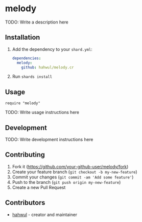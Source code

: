 # melody

TODO: Write a description here

## Installation

1. Add the dependency to your `shard.yml`:

   ```yaml
   dependencies:
     melody:
       github: hahwul/melody.cr
   ```

2. Run `shards install`

## Usage

```crystal
require "melody"
```

TODO: Write usage instructions here

## Development

TODO: Write development instructions here

## Contributing

1. Fork it (<https://github.com/your-github-user/melody/fork>)
2. Create your feature branch (`git checkout -b my-new-feature`)
3. Commit your changes (`git commit -am 'Add some feature'`)
4. Push to the branch (`git push origin my-new-feature`)
5. Create a new Pull Request

## Contributors

- [hahwul](https://github.com/hahwul) - creator and maintainer
